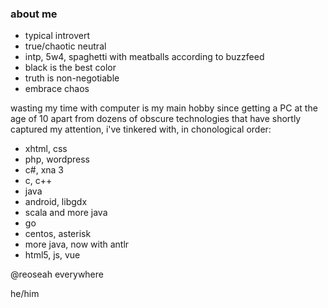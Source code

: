 ### about me

- typical introvert
- true/chaotic neutral
- intp, 5w4, spaghetti with meatballs according to buzzfeed
- black is the best color
- truth is non-negotiable
- embrace chaos

wasting my time with computer is my main hobby since getting a PC at the age of 10
apart from dozens of obscure technologies that have shortly captured my attention,
i've tinkered with, in chonological order:
- xhtml, css
- php, wordpress
- c#, xna 3
- c, c++
- java
- android, libgdx
- scala and more java
- go
- centos, asterisk
- more java, now with antlr
- html5, js, vue  

@reoseah everywhere

he/him
